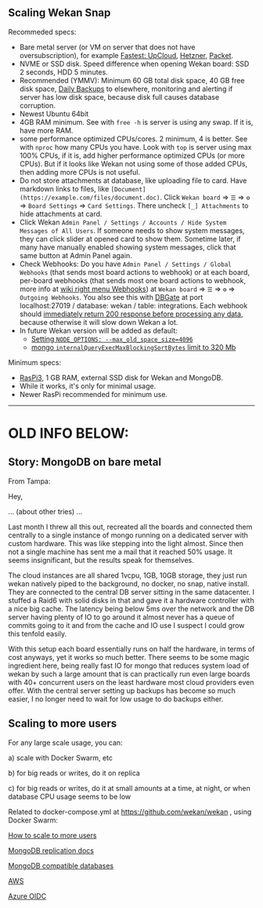 ## Scaling Wekan Snap

Recommeded specs:
- Bare metal server (or VM on server that does not have oversubscription), for example [Fastest: UpCloud](https://upcloud.com), [Hetzner](https://www.hetzner.com/?country=en), [Packet](https://packet.com).
- NVME or SSD disk. Speed difference when opening Wekan board: SSD 2 seconds, HDD 5 minutes.
- Recommended (YMMV): Minimum 60 GB total disk space, 40 GB free disk space, [Daily Backups](https://github.com/wekan/wekan/wiki/Backup) to elsewhere, monitoring and alerting if server has low disk space, because disk full causes database corruption.
- Newest Ubuntu 64bit
- 4GB RAM minimum. See with `free -h` is server is using any swap. If it is, have more RAM.
- some performance optimized CPUs/cores. 2 minimum, 4 is better. See with `nproc` how many CPUs you have. Look with `top` is server using max 100% CPUs, if it is, add higher performance optimized CPUs (or more CPUs). But if it looks like Wekan not using some of those added CPUs, then adding more CPUs is not useful.
- Do not store attachments at database, like uploading file to card. Have markdown links to files, like `[Document](https://example.com/files/document.doc)`. Click `Wekan board` => `☰` => `⚙` => `Board Settings` => `Card Settings`. There uncheck `[_] Attachments` to hide attachments at card.
- Click Wekan `Admin Panel / Settings / Accounts / Hide System Messages of All Users`. If someone needs to show system messages, they can click slider at opened card to show them. Sometime later, if many have manually enabled showing system messages, click that same button at Admin Panel again.
- Check Webhooks: Do you have `Admin Panel / Settings / Global Webhooks` (that sends most board actions to webhook) or at each board, per-board webhooks (that sends most one board actions to webhook, more info at [wiki right menu Webhooks](https://github.com/wekan/wekan/wiki)) at `Wekan board` => `☰` => `⚙` => `Outgoing Webhooks`. You also see this with [DBGate](https://github.com/wekan/wekan/wiki/Backup#dbgate-open-source-mongodb-gui) at port localhost:27019 / database: wekan / table: integrations. Each webhook should [immediately return 200 response before processing any data](https://github.com/wekan/wekan/issues/3575), because otherwise it will slow down Wekan a lot.
- In future Wekan version will be added as default:
  - [Setting `NODE_OPTIONS: --max_old_space_size=4096`](https://github.com/wekan/wekan/issues/3585#issuecomment-782431177)
  - [mongo `internalQueryExecMaxBlockingSortBytes` limit to 320 Mb](https://github.com/wekan/wekan/issues/3788#issuecomment-831743742)

Minimum specs:
- [RasPi3](https://github.com/wekan/wekan/wiki/Raspberry-Pi), 1 GB RAM, external SSD disk for Wekan and MongoDB.
- While it works, it's only for minimal usage.
- Newer RasPi recommended for minimum use.


***

# OLD INFO BELOW:

## Story: MongoDB on bare metal

From Tampa:

Hey,

... (about other tries) ...

Last month I threw all this out, recreated all the boards and connected them centrally to a single instance of mongo running on a dedicated server with custom hardware. This was like stepping into the light almost. Since then not a single machine has sent me a mail that it reached 50% usage. It seems insignificant, but the results speak for themselves.

The cloud instances are all shared 1vcpu, 1GB, 10GB storage, they just run wekan natively piped to the background, no docker, no snap, native install. They are connected to the central DB server sitting in the same datacenter. I stuffed a Raid6 with solid disks in that and gave it a hardware controller with a nice big cache. The latency being below 5ms over the network and the DB server having plenty of IO to go around it almost never has a queue of commits going to it and from the cache and IO use I suspect I could grow this tenfold easily.

With this setup each board essentially runs on half the hardware, in terms of cost anyways, yet it works so much better. There seems to be some magic ingredient here, being really fast IO for mongo that reduces system load of wekan by such a large amount that is can practically run even large boards with 40+ concurrent users on the least hardware most cloud providers even offer. With the central server setting up backups has become so much easier, I no longer need to wait for low usage to do backups either.

## Scaling to more users

For any large scale usage, you can:

a) scale with Docker Swarm, etc

b) for big reads or writes, do it on replica

c) for big reads or writes, do it at small amounts at a time, at night, or when database CPU usage seems to be low

Related to docker-compose.yml at https://github.com/wekan/wekan , using Docker Swarm:

[How to scale to more users](https://github.com/wekan/wekan/issues/2711#issuecomment-601163047)

[MongoDB replication docs](https://docs.mongodb.com/manual/replication/)

[MongoDB compatible databases](https://github.com/wekan/wekan/issues/2852)

[AWS](https://github.com/wekan/wekan/wiki/AWS)

[Azure OIDC](https://github.com/wekan/wekan/wiki/Azure)